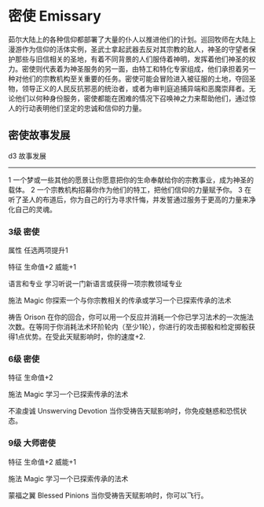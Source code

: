# 密使 Emissary

茹尔大陆上的各种信仰都部署了大量的仆人以推进他们的计划。巡回牧师在大陆上漫游作为信仰的活体实例，圣武士拿起武器去反对其宗教的敌人，神圣的守望者保护那些与旧信相关的圣地，有着不同背景的人们服侍着神明，发挥着他们神圣的权力。密使则代表着为神圣服务的另一面，由特工和特化专家组成，他们承担着另一种对他们的宗教机构至关重要的任务。密使可能会冒险进入被征服的土地，夺回圣物，领导正义的人民反抗邪恶的统治者，或者为审判庭追捕异端和恶魔崇拜者。无论他们以何种身份服务，密使都能在困难的情况下召唤神之力来帮助他们，通过惊人的行动表明他们坚定的忠诚和信仰的力量。

## 密使故事发展

  d3   故事发展
  ---- ------------------------------------------------------------------------------------------
  1    一个梦或一些其他的愿景让你愿意把你的生命奉献给你的宗教事业，成为神圣的载体。
  2    一个宗教机构招募你作为他们的特工，把他们信仰的力量赋予你。
  3    在听了圣人的布道后，你为自己的行为寻求忏悔，并发誓通过服务于更高的力量来净化自己的灵魂。

### 3级 密使

属性 任选两项提升1

特征 生命值+2 威能+1

语言和专业 学习听说一门新语言或获得一项宗教领域专业

施法 Magic 你探索一个与你宗教相关的传承或学习一个已探索传承的法术

祷告 Orison
在你的回合，你可以用一个反应并消耗一个你已学习法术的一次施法次数。在等同于你消耗法术环阶轮内（至少1轮），你进行的攻击掷骰和检定掷骰获得1点优势。在受此天赋影响时，你的速度+2.

### 6级 密使

特征 生命值+2

施法 Magic 学习一个已探索传承的法术

不渝虔诚 Unswerving Devotion
当你受祷告天赋影响时，你免疫魅惑和恐慌状态。

### 9级 大师密使

特征 生命值+2 威能+1

施法 Magic 学习一个已探索传承的法术

蒙福之翼 Blessed Pinions 当你受祷告天赋影响时，你可以飞行。
